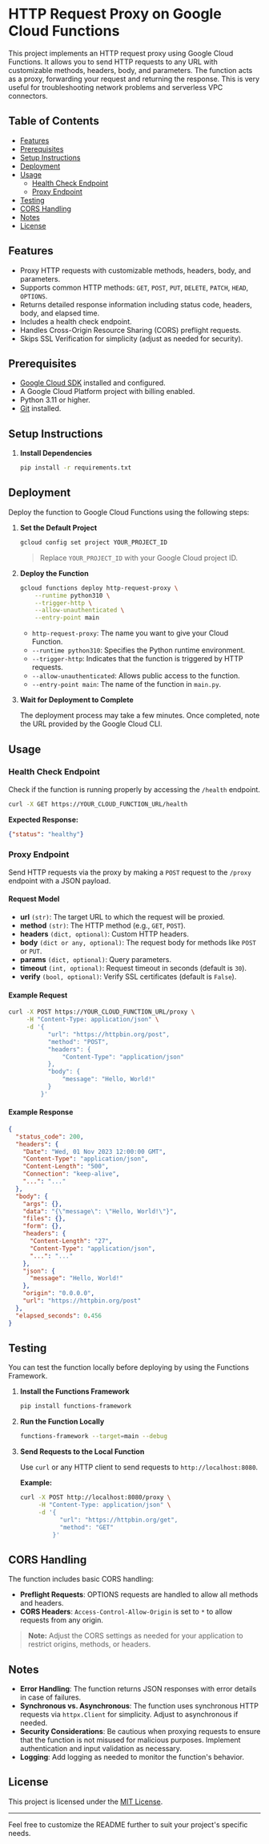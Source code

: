 # HTTP Request Proxy on Google Cloud Functions

This project implements an HTTP request proxy using Google Cloud Functions. It allows you to send HTTP requests to any URL with customizable methods, headers, body, and parameters. The function acts as a proxy, forwarding your request and returning the response. This is very useful for troubleshooting network problems and serverless VPC connectors.

## Table of Contents

- [Features](#features)
- [Prerequisites](#prerequisites)
- [Setup Instructions](#setup-instructions)
- [Deployment](#deployment)
- [Usage](#usage)
  - [Health Check Endpoint](#health-check-endpoint)
  - [Proxy Endpoint](#proxy-endpoint)
- [Testing](#testing)
- [CORS Handling](#cors-handling)
- [Notes](#notes)
- [License](#license)

## Features

- Proxy HTTP requests with customizable methods, headers, body, and parameters.
- Supports common HTTP methods: `GET`, `POST`, `PUT`, `DELETE`, `PATCH`, `HEAD`, `OPTIONS`.
- Returns detailed response information including status code, headers, body, and elapsed time.
- Includes a health check endpoint.
- Handles Cross-Origin Resource Sharing (CORS) preflight requests.
- Skips SSL Verification for simplicity (adjust as needed for security).

## Prerequisites

- [Google Cloud SDK](https://cloud.google.com/sdk/docs/install) installed and configured.
- A Google Cloud Platform project with billing enabled.
- Python 3.11 or higher.
- [Git](https://git-scm.com/downloads) installed.

## Setup Instructions

1. **Install Dependencies**

    ```bash
    pip install -r requirements.txt
    ```

## Deployment

Deploy the function to Google Cloud Functions using the following steps:

1. **Set the Default Project**

   ```bash
   gcloud config set project YOUR_PROJECT_ID
   ```

   > Replace `YOUR_PROJECT_ID` with your Google Cloud project ID.

2. **Deploy the Function**

   ```bash
   gcloud functions deploy http-request-proxy \
       --runtime python310 \
       --trigger-http \
       --allow-unauthenticated \
       --entry-point main
   ```

   - `http-request-proxy`: The name you want to give your Cloud Function.
   - `--runtime python310`: Specifies the Python runtime environment.
   - `--trigger-http`: Indicates that the function is triggered by HTTP requests.
   - `--allow-unauthenticated`: Allows public access to the function.
   - `--entry-point main`: The name of the function in `main.py`.

3. **Wait for Deployment to Complete**

   The deployment process may take a few minutes. Once completed, note the URL provided by the Google Cloud CLI.

## Usage

### Health Check Endpoint

Check if the function is running properly by accessing the `/health` endpoint.

```bash
curl -X GET https://YOUR_CLOUD_FUNCTION_URL/health
```

**Expected Response:**

```json
{"status": "healthy"}
```

### Proxy Endpoint

Send HTTP requests via the proxy by making a `POST` request to the `/proxy` endpoint with a JSON payload.

#### Request Model

- **url** `(str)`: The target URL to which the request will be proxied.
- **method** `(str)`: The HTTP method (e.g., `GET`, `POST`).
- **headers** `(dict, optional)`: Custom HTTP headers.
- **body** `(dict or any, optional)`: The request body for methods like `POST` or `PUT`.
- **params** `(dict, optional)`: Query parameters.
- **timeout** `(int, optional)`: Request timeout in seconds (default is `30`).
- **verify** `(bool, optional)`: Verify SSL certificates (default is `False`).

#### Example Request

```bash
curl -X POST https://YOUR_CLOUD_FUNCTION_URL/proxy \
     -H "Content-Type: application/json" \
     -d '{
           "url": "https://httpbin.org/post",
           "method": "POST",
           "headers": {
               "Content-Type": "application/json"
           },
           "body": {
               "message": "Hello, World!"
           }
         }'
```

#### Example Response

```json
{
  "status_code": 200,
  "headers": {
    "Date": "Wed, 01 Nov 2023 12:00:00 GMT",
    "Content-Type": "application/json",
    "Content-Length": "500",
    "Connection": "keep-alive",
    "...": "..."
  },
  "body": {
    "args": {},
    "data": "{\"message\": \"Hello, World!\"}",
    "files": {},
    "form": {},
    "headers": {
      "Content-Length": "27",
      "Content-Type": "application/json",
      "...": "..."
    },
    "json": {
      "message": "Hello, World!"
    },
    "origin": "0.0.0.0",
    "url": "https://httpbin.org/post"
  },
  "elapsed_seconds": 0.456
}
```

## Testing

You can test the function locally before deploying by using the Functions Framework.

1. **Install the Functions Framework**

   ```bash
   pip install functions-framework
   ```

2. **Run the Function Locally**

   ```bash
   functions-framework --target=main --debug
   ```

3. **Send Requests to the Local Function**

   Use `curl` or any HTTP client to send requests to `http://localhost:8080`.

   **Example:**

   ```bash
   curl -X POST http://localhost:8080/proxy \
        -H "Content-Type: application/json" \
        -d '{
              "url": "https://httpbin.org/get",
              "method": "GET"
            }'
   ```

## CORS Handling

The function includes basic CORS handling:

- **Preflight Requests**: OPTIONS requests are handled to allow all methods and headers.
- **CORS Headers**: `Access-Control-Allow-Origin` is set to `*` to allow requests from any origin.

> **Note:** Adjust the CORS settings as needed for your application to restrict origins, methods, or headers.

## Notes

- **Error Handling**: The function returns JSON responses with error details in case of failures.
- **Synchronous vs. Asynchronous**: The function uses synchronous HTTP requests via `httpx.Client` for simplicity. Adjust to asynchronous if needed.
- **Security Considerations**: Be cautious when proxying requests to ensure that the function is not misused for malicious purposes. Implement authentication and input validation as necessary.
- **Logging**: Add logging as needed to monitor the function's behavior.

## License

This project is licensed under the [MIT License](LICENSE).

---

Feel free to customize the README further to suit your project's specific needs.